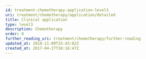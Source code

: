 ```yaml
---
id: treatment-chemotherapy-application-level3
uri: treatment/chemotherapy/application/detailed
title: Clinical application
type: level3
description: Chemotherapy
order: 0
further_reading_uri: treatment/chemotherapy/further-reading
updated_at: 2018-11-09T15:43:02Z
created_at: 2017-04-27T10:16:47Z
---
```


